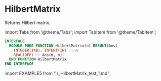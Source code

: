 # HilbertMatrix

Returns Hilbert matrix.

import Tabs from '@theme/Tabs';
import TabItem from '@theme/TabItem';

<Tabs>
<TabItem value="interface" label="܀ Interface" default>

```fortran
INTERFACE
  MODULE PURE FUNCTION HilbertMatrix(n) RESULT(Ans)
    INTEGER(I4B), INTENT(IN) :: n
    REAL(DFP) :: Ans(n, n)
  END FUNCTION HilbertMatrix
END INTERFACE
```

</TabItem>

<TabItem value="example" label="️܀ See example">

import EXAMPLE5 from "./_HilbertMatrix_test_1.md";

<EXAMPLE5 />

</TabItem>

<TabItem value="close" label="↢ ">

</TabItem>
</Tabs>
